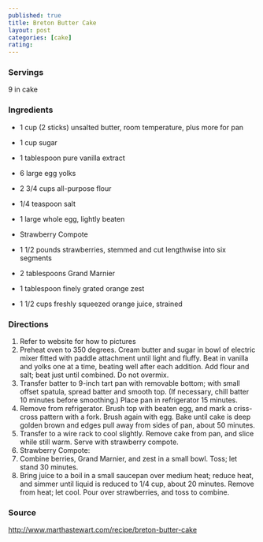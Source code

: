 ```yaml
---
published: true
title: Breton Butter Cake
layout: post
categories: [cake]
rating: 
---
```

### Servings
9 in cake

### Ingredients
- 1 cup (2 sticks) unsalted butter, room temperature, plus more for pan
- 1 cup sugar
- 1 tablespoon pure vanilla extract
- 6 large egg yolks
- 2 3/4 cups all-purpose flour
- 1/4 teaspoon salt
- 1 large whole egg, lightly beaten

- Strawberry Compote
- 1 1/2 pounds strawberries, stemmed and cut lengthwise into six segments
- 2 tablespoons Grand Marnier
- 1 tablespoon finely grated orange zest
- 1 1/2 cups freshly squeezed orange juice, strained






### Directions
1. Refer to website for how to pictures
2. Preheat oven to 350 degrees. Cream butter and sugar in bowl of electric mixer fitted with paddle attachment until light and fluffy. Beat in vanilla and yolks one at a time, beating well after each addition. Add flour and salt; beat just until combined. Do not overmix.
3. Transfer batter to 9-inch tart pan with removable bottom; with small offset spatula, spread batter and smooth top. (If necessary, chill batter 10 minutes before smoothing.) Place pan in refrigerator 15 minutes.
4. Remove from refrigerator. Brush top with beaten egg, and mark a criss-cross pattern with a fork. Brush again with egg. Bake until cake is deep golden brown and edges pull away from sides of pan, about 50 minutes.
5. Transfer to a wire rack to cool slightly. Remove cake from pan, and slice while still warm. Serve with strawberry compote.
6. Strawberry Compote:
7. Combine berries, Grand Marnier, and zest in a small bowl. Toss; let stand 30 minutes.
8. Bring juice to a boil in a small saucepan over medium heat; reduce heat, and simmer until liquid is reduced to 1/4 cup, about 20 minutes. Remove from heat; let cool. Pour over strawberries, and toss to combine.

### Source
<a href="http://www.marthastewart.com/recipe/breton-butter-cake 
" target="new">http://www.marthastewart.com/recipe/breton-butter-cake 
</a>
